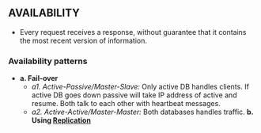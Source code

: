 ## AVAILABILITY
- Every request receives a response, without guarantee that it contains the most recent version of information. 

### Availability patterns
- **a. Fail-over**
  - _a1. Active-Passive/Master-Slave:_ Only active DB handles clients. If active DB goes down passive will take IP address of active and resume. Both talk to each other with heartbeat messages.
  - _a2. Active-Active/Master-Master:_ Both databases handles traffic. 
**b. Using [Replication](..)**
